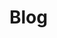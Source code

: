 # Blog

<div id="retainable-rss-embed" 
data-rss="https://medium.com/feed/webdevops"
data-maxcols="3" 
data-layout="grid" 
data-poststyle="inline" 
data-readmore="Read the rest" 
data-buttonclass="btn btn-primary" 
data-offset="-100"></div>

<!--

- [Azure API Version](Azure_Api_Version.md)
- [Azure Tips](Azure_Tips.md)

-->